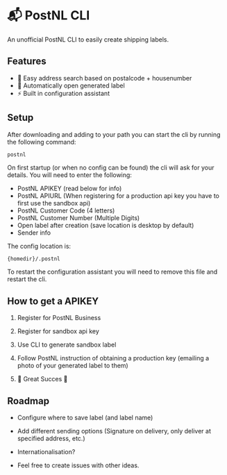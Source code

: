
# 📬 PostNL CLI

An unofficial PostNL CLI to easily create shipping labels.


## Features

- 🔎 Easy address search based on postalcode + housenumber
- 📂 Automatically open generated label
- ⚡️ Built in configuration assistant


## Setup

After downloading and adding to your path you can start the cli by running the following command:

```sh
postnl
```

On first startup (or when no config can be found) the cli will ask for your details. You will need to enter the following:

- PostNL APIKEY (read below for info)
- PostNL APIURL (When registering for a production api key you have to first use the sandbox api)
- PostNL Customer Code (4 letters)
- PostNL Customer Number (Multiple Digits)
- Open label after creation (save location is desktop by default)
- Sender info

The config location is:

```
{homedir}/.postnl
```

To restart the configuration assistant you will need to remove this file and restart the cli.


## How to get a APIKEY

1. Register for PostNL Business

2. Register for sandbox api key

3. Use CLI to generate sandbox label

4. Follow PostNL instruction of obtaining a production key (emailing a photo of your generated label to them)

5. 🚀 Great Succes 🚀
## Roadmap

- Configure where to save label (and label name)

- Add different sending options (Signature on delivery, only deliver at specified address, etc.)

- Internationalisation?

- Feel free to create issues with other ideas.

